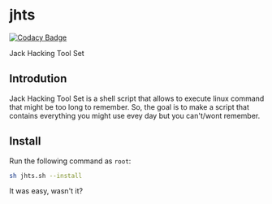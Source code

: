 # jhts

[![Codacy Badge](https://api.codacy.com/project/badge/Grade/862e9cb48cb44f04a875b36e655cd380)](https://app.codacy.com/app/jackrendor/jhts?utm_source=github.com&utm_medium=referral&utm_content=jackrendor/jhts&utm_campaign=Badge_Grade_Settings)

Jack Hacking Tool Set
## Introdution
Jack Hacking Tool Set is a shell script that allows to execute linux command that might be too long to remember.
So, the goal is to make a script that contains everything you might use evey day but you can't/wont remember.
## Install
Run the following command as `root`:
```sh
sh jhts.sh --install
```
It was easy, wasn't it?
